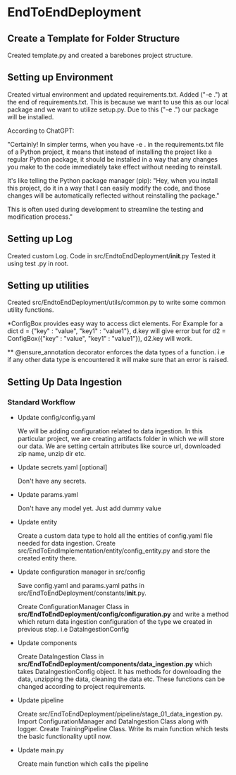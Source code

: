 # EndToEndDeployment

## Create a Template for Folder Structure
Created template.py and created a barebones project structure.

## Setting up Environment
Created virtual environment and updated requirements.txt. Added ("-e .") at the end of requirements.txt.
This is because we want to use this as our local package and we want to utilize setup.py. Due to this ("-e .") our package will be installed.

According to ChatGPT:

"Certainly! In simpler terms, when you have -e . in the requirements.txt file of a Python project, it means that instead of installing the project like a regular Python package, it should be installed in a way that any changes you make to the code immediately take effect without needing to reinstall.

It's like telling the Python package manager (pip): "Hey, when you install this project, do it in a way that I can easily modify the code, and those changes will be automatically reflected without reinstalling the package."

This is often used during development to streamline the testing and modification process."

## Setting up Log

Created custom Log. Code in src/EndtoEndDeployment/__init__.py
Tested it using test .py in root.

## Setting up utilities

Created src/EndtoEndDeployment/utils/common.py to write some common utility functions.

*ConfigBox provides easy way to access dict elements. For Example for a dict d = {"key" : "value", "key1" : "value1"}, d.key will give error but for d2 = ConfigBox({"key" : "value", "key1" : "value1"}), d2.key will work.

** @ensure_annotation decorator enforces the data types of a function. i.e if any other data type is encountered it will make sure that an error is raised.

## Setting Up Data Ingestion

 ### Standard Workflow
- Update config/config.yaml

    We will be adding configuration related to data ingestion. In this particular project, we are creating artifacts folder in which we will store our data. We are setting certain attributes like source url, downloaded zip name, unzip dir etc.

- Update secrets.yaml [optional]

    Don't have any secrets.

- Update params.yaml

    Don't have any model yet. Just add dummy value

- Update entity

    Create a custom data type to hold all the entities of config.yaml file needed for data ingestion.
    Create src/EndToEndImplementation/entity/config_entity.py and store the created entity there.

- Update configuration manager in src/config

    Save config.yaml and params.yaml paths in src/EndToEndDeployment/constants/__init__.py.

    Create ConfigurationManager Class in **src/EndToEndDeployment/config/configuration.py** and write a method which return data ingestion configuration of the type we created in previous step. i.e DataIngestionConfig

- Update components

    Create DataIngestion Class in **src/EndToEndDeployment/components/data_ingestion.py** which takes DataIngestionConfig object. It has methods for downloading the data, unzipping the data, cleaning the data etc. These functions can be changed according to project requirements.

- Update pipeline

    Create src/EndToEndDeployment/pipeline/stage_01_data_ingestion.py. Import ConfigurationManager and DataIngestion Class along with logger.
    Create TrainingPipeline Class. Write its main function which tests the basic functionality uptil now.

- Update main.py
    
    Create main function which calls the pipeline